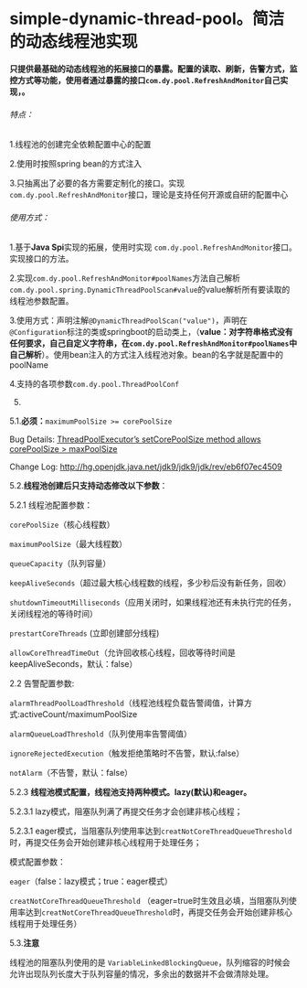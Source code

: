 # simple-dynamic-thread-pool。简洁的动态线程池实现

**只提供最基础的动态线程池的拓展接口的暴露。配置的读取、刷新，告警方式，监控方式等功能，使用者通过暴露的接口`com.dy.pool.RefreshAndMonitor`自己实现，。**

###### 特点：

1.线程池的创建完全依赖配置中心的配置

2.使用时按照spring bean的方式注入

3.只抽离出了必要的各方需要定制化的接口。实现`com.dy.pool.RefreshAndMonitor`接口，理论是支持任何开源或自研的配置中心





###### 使用方式：

1.基于**Java Spi**实现的拓展，使用时实现 `com.dy.pool.RefreshAndMonitor`接口。实现接口的方法。

2.实现`com.dy.pool.RefreshAndMonitor#poolNames`方法自己解析`com.dy.pool.spring.DynamicThreadPoolScan#value`的value解析所有要读取的线程池参数配置。

3.使用方式：声明注解`@DynamicThreadPoolScan("value")`，声明在`@Configuration`标注的类或springboot的启动类上，（**value：对字符串格式没有任何要求，自己自定义字符串，在`com.dy.pool.RefreshAndMonitor#poolNames`中自己解析**）。使用bean注入的方式注入线程池对象。bean的名字就是配置中的poolName

4.支持的各项参数`com.dy.pool.ThreadPoolConf`

5.

5.1.**必须：**`maximumPoolSize >= corePoolSize`

Bug Details: [ThreadPoolExecutor’s setCorePoolSize method allows corePoolSize > maxPoolSize](https://bugs.openjdk.java.net/browse/JDK-7153400)

Change Log: http://hg.openjdk.java.net/jdk9/jdk9/jdk/rev/eb6f07ec4509

5.2.**线程池创建后只支持动态修改以下参数**：

5.2.1 线程池配置参数：

`corePoolSize`（核心线程数）

`maximumPoolSize`（最大线程数）

`queueCapacity`（队列容量）

`keepAliveSeconds`（超过最大核心线程数的线程，多少秒后没有新任务，回收）

`shutdownTimeoutMilliseconds`（应用关闭时，如果线程池还有未执行完的任务，关闭线程池的等待时间）

`prestartCoreThreads` (立即创建部分线程)

`allowCoreThreadTimeOut`（允许回收核心线程，回收等待时间是 keepAliveSeconds，默认：false）

2.2 告警配置参数:

`alarmThreadPoolLoadThreshold`（线程池线程负载告警阈值，计算方式:activeCount/maximumPoolSize

`alarmQueueLoadThreshold`（队列使用率告警阈值）

`ignoreRejectedExecution`（触发拒绝策略时不告警，默认:false）

`notAlarm`（不告警，默认：false）

5.2.3 **线程池模式配置，线程池支持两种模式。lazy(默认)和eager。**

5.2.3.1 lazy模式，阻塞队列满了再提交任务才会创建非核心线程；

5.2.3.1 eager模式，当阻塞队列使用率达到`creatNotCoreThreadQueueThreshold`时，再提交任务会开始创建非核心线程用于处理任务；

模式配置参数：

`eager`（false：lazy模式；true：eager模式）

`creatNotCoreThreadQueueThreshold` （eager=true时生效且必填，当阻塞队列使用率达到`creatNotCoreThreadQueueThreshold`时，再提交任务会开始创建非核心线程用于处理任务）

5.3.**注意**

线程池的阻塞队列使用的是 `VariableLinkedBlockingQueue`，队列缩容的时候会允许出现队列长度大于队列容量的情况，多余出的数据并不会做清除处理。

